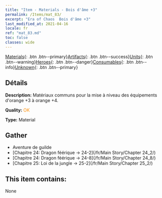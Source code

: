 ```yaml
---
title: "Item - Materials - Bois d'âme +3"
permalink: /Items/mat_83/
excerpt: "Era of Chaos  Bois d'âme +3"
last_modified_at: 2021-04-16
locale: fr
ref: "mat_83.md"
toc: false
classes: wide
---
```

 [Materials](/fr/Items/){: .btn .btn--primary}[Artifacts](/fr/Items/Artifacts/){: .btn .btn--success}[Units](/fr/Items/Units/){: .btn .btn--warning}[Heroes](/fr/Items/Heroes/){: .btn .btn--danger}[Consumables](/fr/Items/Consumables/){: .btn .btn--info}[Unknown](/fr/Items/Unknown/){: .btn .btn--primary}

## Détails
 **Description:** Matériaux communs pour la mise à niveau des équipements d'orange +3 à orange +4.

 **Quality:** <span style="color: #FF8C00">OK</span>

 **Type:** Material

## Gather

*    Aventure de guilde 
*    [Chapitre 24: Dragon féérique -> 24-2](/fr/Main Story/Chapter 24_2/) 
*    [Chapitre 24: Dragon féérique -> 24-8](/fr/Main Story/Chapter 24_8/) 
*    [Chapitre 25: Loi de la jungle -> 25-2](/fr/Main Story/Chapter 25_2/) 

## This item contains:

  None

